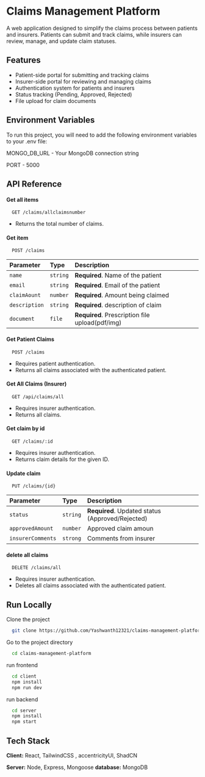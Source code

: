 
#  Claims Management Platform

A web application designed to simplify the claims process between patients and insurers. Patients can submit and track claims, while insurers can review, manage, and update claim statuses.


## Features

- Patient-side portal for submitting and tracking claims
- Insurer-side portal for reviewing and managing claims
- Authentication system for patients and insurers
- Status tracking (Pending, Approved, Rejected)
- File upload for claim documents


## Environment Variables

To run this project, you will need to add the following environment variables to your .env file:

MONGO_DB_URL - Your MongoDB connection string

PORT - 5000

## API Reference

#### Get all items

```http
  GET /claims/allclaimsnumber
```
- Returns the total number of claims.

#### Get item

```http
  POST /claims
```

| Parameter | Type     | Description                       |
| :-------- | :------- | :-------------------------------- |
| `name`      | `string` | **Required**. Name of the patient |
| `email`      | `string` | **Required**. Email of the patient |
| `claimAount`      | `number` | **Required**. Amount being claimed |
| `description`      | `string` | **Required**. description of claim |
| `document`      | `file` | **Required**. Prescription file upload(pdf/img) |

#### Get Patient Claims
```http
  POST /claims
```
- Requires patient authentication.
- Returns all claims associated with the authenticated patient.
#### Get All Claims (Insurer)
```http
  GET /api/claims/all
```
- Requires insurer authentication.
- Returns all claims.
#### Get claim by id
```http
  GET /claims/:id
```
- Requires insurer authentication.
- Returns claim details for the given ID.
#### Update claim
```http
  PUT /claims/{id}
```
| Parameter | Type     | Description                       |
| :-------- | :------- | :-------------------------------- |
| `status`      | `string` | **Required**. Updated status (Approved/Rejected) |
| `approvedAmount`      | `number` |  Approved claim amoun |
| `insurerComments`      | `strong` |  Comments from insurer |

#### delete all claims
```http
  DELETE /claims/all
```
- Requires insurer authentication.
- Deletes all claims associated with the authenticated patient.


## Run Locally

Clone the project

```bash
  git clone https://github.com/Yashwanth12321/claims-management-platform.git
```

Go to the project directory

```bash
  cd claims-management-platform
```

run frontend 

```bash
  cd client
  npm install
  npm run dev
```

run backend

```bash
  cd server
  npm install
  npm start
```



## Tech Stack

**Client:** React, TailwindCSS , accentricityUI, ShadCN

**Server:** Node, Express, Mongoose
**database:** MongoDB
